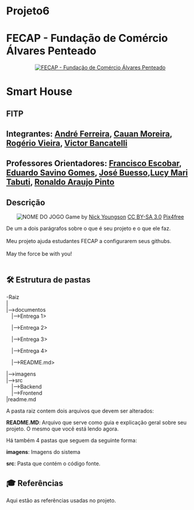 # Projeto6
# FECAP - Fundação de Comércio Álvares Penteado

<p align="center">
<a href= "https://www.fecap.br/"><img src="https://encrypted-tbn0.gstatic.com/images?q=tbn:ANd9GcRhZPrRa89Kma0ZZogxm0pi-tCn_TLKeHGVxywp-LXAFGR3B1DPouAJYHgKZGV0XTEf4AE&usqp=CAU" alt="FECAP - Fundação de Comércio Álvares Penteado" border="0"></a>
</p>

# Smart House

## FITP

## Integrantes: <a href="https://www.linkedin.com/in/andre-ferreira-ab5818379/">André Ferreira</a>, <a href="https://www.linkedin.com/in/cauan-moreira-2a9477335/">Cauan Moreira</a>, <a href="https://www.linkedin.com/in/rogeriorv/">Rogério Vieira</a>, <a href="https://www.linkedin.com/in/victor-bancatelli/">Victor Bancatelli</a>

## Professores Orientadores: <a href="https://www.linkedin.com/in/francisco-escobar/">Francisco Escobar</a>, <a href="https://www.linkedin.com/in/eduardo-savino-gomes-77833a10/">Eduardo Savino Gomes</a>, <a href="https://www.linkedin.com/in/jbuesso/">José Buesso</a>,<a href="https://www.linkedin.com/in/lucymari/">Lucy Mari Tabuti</a>, <a href="https://www.linkedin.com/in/ronaldo-araujo-pinto-3542811a/">Ronaldo Araujo Pinto</a>

## Descrição

<p align="center">
<img src="https://pix4free.org/assets/library/2021-01-20/originals/game.jpg" alt="NOME DO JOGO" border="0">
  Game by <a href="http://www.nyphotographic.com/">Nick Youngson</a> <a rel="license" href="https://creativecommons.org/licenses/by-sa/3.0/">CC BY-SA 3.0</a> <a href="http://pix4free.org/">Pix4free</a>
</p>


De um a dois parágrafos sobre o que é seu projeto e o que ele faz.
<br><br>
Meu projeto ajuda estudantes FECAP a configurarem seus githubs.
<br><br>
May the force be with you!
<br><br>

## 🛠 Estrutura de pastas

-Raiz<br>
|<br>
|-->documentos<br>
  &emsp;|-->Entrega 1> 
  
  &emsp;|-->Entrega 2>
  
  &emsp;|-->Entrega 3>
  
  &emsp;|-->Entrega 4>

  &emsp;|-->README.md>
  
|-->imagens<br>
|-->src<br>
  &emsp;|-->Backend<br>
  &emsp;|-->Frontend<br>
|readme.md<br>

A pasta raiz contem dois arquivos que devem ser alterados:

<b>README.MD</b>: Arquivo que serve como guia e explicação geral sobre seu projeto. O mesmo que você está lendo agora.

Há também 4 pastas que seguem da seguinte forma:

<b>imagens</b>: Imagens do sistema

<b>src</b>: Pasta que contém o código fonte.



## 🎓 Referências

Aqui estão as referências usadas no projeto.
